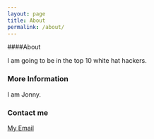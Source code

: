 ```yaml
---
layout: page
title: About
permalink: /about/
---
```


####About

I am going to be in the top 10 white hat hackers.

### More Information

I am Jonny.

### Contact me

[My Email](mailto:jonnychoi@seoulchristian.org)
